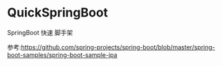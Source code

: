 # QuickSpringBoot
SpringBoot 快速 脚手架


参考:https://github.com/spring-projects/spring-boot/blob/master/spring-boot-samples/spring-boot-sample-jpa